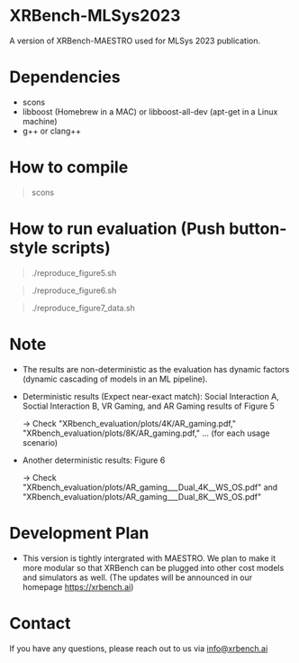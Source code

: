 # XRBench-MLSys2023
A version of XRBench-MAESTRO used for MLSys 2023 publication. 

# Dependencies
- scons
- libboost (Homebrew in a MAC) or libboost-all-dev (apt-get in a Linux machine)
- g++ or clang++

# How to compile
> scons

# How to run evaluation (Push button-style scripts)
> ./reproduce_figure5.sh

> ./reproduce_figure6.sh

> ./reproduce_figure7_data.sh

# Note
- The results are non-deterministic as the evaluation has dynamic factors (dynamic cascading of models in an ML pipeline).
- Deterministic results (Expect near-exact match): Social Interaction A, Soctial Interaction B, VR Gaming, and AR Gaming results of Figure 5
   
  -> Check "XRbench_evaluation/plots/4K/AR_gaming.pdf," "XRbench_evaluation/plots/8K/AR_gaming.pdf," ... (for each usage scenario)
- Another deterministic results: Figure 6
  
  -> Check "XRbench_evaluation/plots/AR_gaming___Dual_4K__WS_OS.pdf" and "XRbench_evaluation/plots/AR_gaming___Dual_8K__WS_OS.pdf" 

# Development Plan
- This version is tightly intergrated with MAESTRO. We plan to make it more modular so that XRBench can be plugged into other cost models and simulators as well. (The updates will be announced in our homepage https://xrbench.ai)

# Contact
If you have any questions, please reach out to us via info@xrbench.ai
